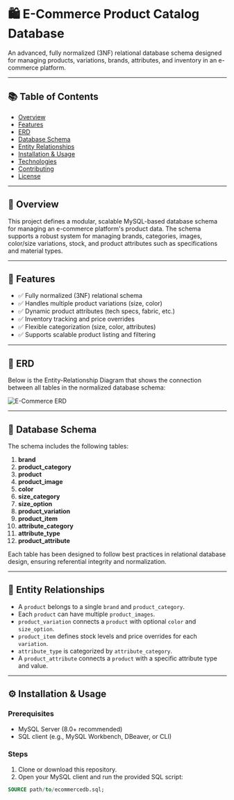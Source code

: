 # 🛍️ E-Commerce Product Catalog Database

An advanced, fully normalized (3NF) relational database schema designed for managing products, variations, brands, attributes, and inventory in an e-commerce platform.

---

## 📚 Table of Contents

- [Overview](#overview)
- [Features](#features)
- [ERD](#erd)
- [Database Schema](#database-schema)
- [Entity Relationships](#entity-relationships)
- [Installation & Usage](#installation--usage)
- [Technologies](#technologies)
- [Contributing](#contributing)
- [License](#license)

---

## 📌 Overview

This project defines a modular, scalable MySQL-based database schema for managing an e-commerce platform's product data. The schema supports a robust system for managing brands, categories, images, color/size variations, stock, and product attributes such as specifications and material types.

---

## 🚀 Features

- ✅ Fully normalized (3NF) relational schema
- ✅ Handles multiple product variations (size, color)
- ✅ Dynamic product attributes (tech specs, fabric, etc.)
- ✅ Inventory tracking and price overrides
- ✅ Flexible categorization (size, color, attributes)
- ✅ Supports scalable product listing and filtering

---

## 🧱 ERD

Below is the Entity-Relationship Diagram that shows the connection between all tables in the normalized database schema:

![E-Commerce ERD](path/to/updated-erd.png) <!-- Replace with the actual path to your ERD image -->

---

## 🧾 Database Schema

The schema includes the following tables:

1. **brand**
2. **product_category**
3. **product**
4. **product_image**
5. **color**
6. **size_category**
7. **size_option**
8. **product_variation**
9. **product_item**
10. **attribute_category**
11. **attribute_type**
12. **product_attribute**

Each table has been designed to follow best practices in relational database design, ensuring referential integrity and normalization.

---

## 🔗 Entity Relationships

- A `product` belongs to a single `brand` and `product_category`.
- Each `product` can have multiple `product_images`.
- `product_variation` connects a `product` with optional `color` and `size_option`.
- `product_item` defines stock levels and price overrides for each `variation`.
- `attribute_type` is categorized by `attribute_category`.
- A `product_attribute` connects a `product` with a specific attribute type and value.

---

## ⚙️ Installation & Usage

### Prerequisites

- MySQL Server (8.0+ recommended)
- SQL client (e.g., MySQL Workbench, DBeaver, or CLI)

### Steps

1. Clone or download this repository.
2. Open your MySQL client and run the provided SQL script:

```sql
SOURCE path/to/ecommercedb.sql;
